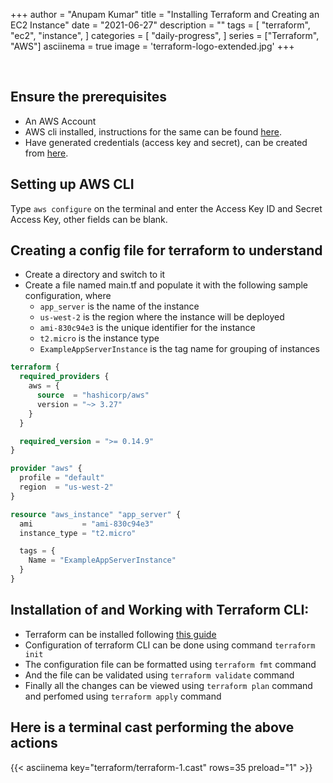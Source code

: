 +++
author = "Anupam Kumar"
title = "Installing Terraform and Creating an EC2 Instance"
date = "2021-06-27"
description = ""
tags = [
    "terraform",
    "ec2",
    "instance",
]
categories = [
    "daily-progress",
]
series = ["Terraform", "AWS"]
asciinema = true
image = 'terraform-logo-extended.jpg'
+++

&nbsp;

## Ensure the prerequisites
* An AWS Account
* AWS cli installed, instructions for the same can be found [here](https://docs.aws.amazon.com/cli/latest/userguide/install-cliv2.html).
* Have generated credentials (access key and secret), can be created from [here](https://console.aws.amazon.com/iam/home?#/security_credentials).

## Setting up AWS CLI
Type `aws configure` on the terminal and enter the Access Key ID and Secret Access Key, other fields can be blank.

## Creating a config file for terraform to understand
* Create a directory and switch to it
* Create a file named main.tf and populate it with the following sample configuration, 
where 
  - `app_server` is the name of the instance
  - `us-west-2` is the region where the instance will be deployed
  - `ami-830c94e3` is the unique identifier for the instance
  - `t2.micro` is the instance type
  - `ExampleAppServerInstance` is the tag name for grouping of instances

```tf
terraform {
  required_providers {
    aws = {
      source  = "hashicorp/aws"
      version = "~> 3.27"
    }
  }

  required_version = ">= 0.14.9"
}

provider "aws" {
  profile = "default"
  region  = "us-west-2"
}

resource "aws_instance" "app_server" {
  ami           = "ami-830c94e3"
  instance_type = "t2.micro"

  tags = {
    Name = "ExampleAppServerInstance"
  }
}
```

## Installation of and Working with Terraform CLI:
* Terraform can be installed following [this guide](https://learn.hashicorp.com/tutorials/terraform/install-cli)
* Configuration of terraform CLI can be done using command `terraform init`
* The configuration file can be formatted using `terraform fmt` command
* And the file can be validated using `terraform validate` command
* Finally all the changes can be viewed using `terraform plan` command and perfomed using `terraform apply` command


## Here is a terminal cast performing the above actions
{{< asciinema key="terraform/terraform-1.cast" rows=35 preload="1" >}}
